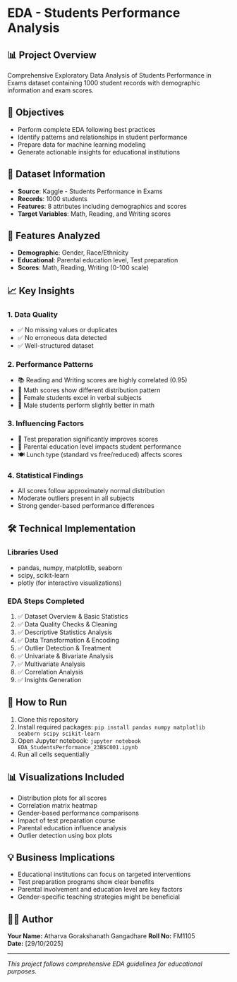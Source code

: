 # EDA - Students Performance Analysis

## 📊 Project Overview
Comprehensive Exploratory Data Analysis of Students Performance in Exams dataset containing 1000 student records with demographic information and exam scores.

## 🎯 Objectives
- Perform complete EDA following best practices
- Identify patterns and relationships in student performance
- Prepare data for machine learning modeling
- Generate actionable insights for educational institutions

## 📁 Dataset Information
- **Source**: Kaggle - Students Performance in Exams
- **Records**: 1000 students
- **Features**: 8 attributes including demographics and scores
- **Target Variables**: Math, Reading, and Writing scores

## 🔧 Features Analyzed
- **Demographic**: Gender, Race/Ethnicity
- **Educational**: Parental education level, Test preparation
- **Scores**: Math, Reading, Writing (0-100 scale)

## 📈 Key Insights

### 1. Data Quality
- ✅ No missing values or duplicates
- ✅ No erroneous data detected
- ✅ Well-structured dataset

### 2. Performance Patterns
- 📚 Reading and Writing scores are highly correlated (0.95)
- 🧮 Math scores show different distribution pattern
- 👩 Female students excel in verbal subjects
- 👨 Male students perform slightly better in math

### 3. Influencing Factors
- 🎯 Test preparation significantly improves scores
- 🏫 Parental education level impacts student performance
- 🍽 Lunch type (standard vs free/reduced) affects scores

### 4. Statistical Findings
- All scores follow approximately normal distribution
- Moderate outliers present in all subjects
- Strong gender-based performance differences

## 🛠 Technical Implementation

### Libraries Used
- pandas, numpy, matplotlib, seaborn
- scipy, scikit-learn
- plotly (for interactive visualizations)

### EDA Steps Completed
1. ✅ Dataset Overview & Basic Statistics
2. ✅ Data Quality Checks & Cleaning
3. ✅ Descriptive Statistics Analysis
4. ✅ Data Transformation & Encoding
5. ✅ Outlier Detection & Treatment
6. ✅ Univariate & Bivariate Analysis
7. ✅ Multivariate Analysis
8. ✅ Correlation Analysis
9. ✅ Insights Generation

## 🚀 How to Run
1. Clone this repository
2. Install required packages: `pip install pandas numpy matplotlib seaborn scipy scikit-learn`
3. Open Jupyter notebook: `jupyter notebook EDA_StudentsPerformance_23BSC001.ipynb`
4. Run all cells sequentially

## 📊 Visualizations Included
- Distribution plots for all scores
- Correlation matrix heatmap
- Gender-based performance comparisons
- Impact of test preparation course
- Parental education influence analysis
- Outlier detection using box plots

## 💡 Business Implications
- Educational institutions can focus on targeted interventions
- Test preparation programs show clear benefits
- Parental involvement and education level are key factors
- Gender-specific teaching strategies might be beneficial

## 👨‍💻 Author
**Your Name:** Atharva Gorakshanath Gangadhare 
**Roll No:** FM1105  
**Date:** [29/10/2025]

---
*This project follows comprehensive EDA guidelines for educational purposes.*
